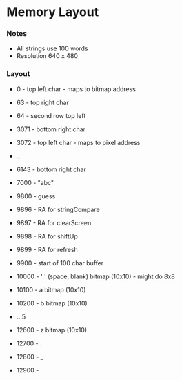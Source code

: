 # Memory Layout

### Notes

* All strings use 100 words 
* Resolution 640 x 480

### Layout 

* 0 - top left char - maps to bitmap address
* 63 - top right char
* 64 - second row top left
* 3071 - bottom right char

* 3072 - top left char - maps to pixel address
* ...
* 6143 - bottom right char 

* 7000 - "abc"

* 9800 - guess
* 9896 - RA for stringCompare
* 9897 - RA for clearScreen
* 9898 - RA for shiftUp
* 9899 - RA for refresh
* 9900 - start of 100 char buffer

* 10000 - ' ' (space, blank) bitmap (10x10) - might do 8x8
* 10100 - a bitmap (10x10)
* 10200 - b bitmap (10x10)
* ...5
* 12600 - z bitmap (10x10)
* 12700 - : 
* 12800 - _
* 12900 - 
